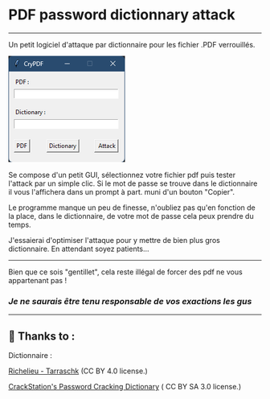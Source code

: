# PDF password dictionnary attack


____________________________
Un petit logiciel d'attaque par dictionnaire pour les fichier .PDF verrouillés.

![](https://github.com/Miiraak/CryPDF/blob/master/Images/img.png)

Se compose d'un petit GUI, sélectionnez votre fichier pdf puis tester l'attack par un simple clic.
Si le mot de passe se trouve dans le dictionnaire il vous l'affichera dans un prompt à part. muni d'un bouton "Copier".

Le programme manque un peu de finesse, n'oubliez pas qu'en fonction de la place, dans le dictionnaire, de votre mot de passe cela peux prendre du temps.

J'essaierai d'optimiser l'attaque pour y mettre de bien plus gros dictionnaire. En attendant soyez patients...
________________________

Bien que ce sois "gentillet", cela reste illégal de forcer des pdf ne vous appartenant pas !
### _Je ne saurais être tenu responsable de vos exactions les gus_
______________________

## :sparkling_heart: Thanks to :

Dictionnaire :

[Richelieu - Tarraschk](https://github.com/tarraschk/richelieu) (CC BY 4.0 license.)

[CrackStation's Password Cracking Dictionary](https://crackstation.net/crackstation-wordlist-password-cracking-dictionary.htm) ( CC BY SA 3.0 license.)
